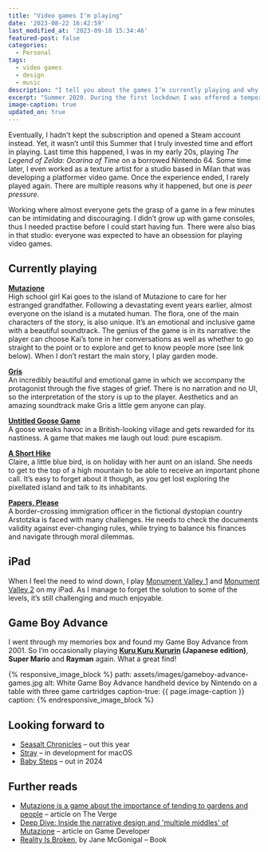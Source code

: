```yaml
---
title: "Video games I‘m playing"
date: '2023-08-22 16:42:59'
last_modified_at: '2023-09-18 15:34:46'
featured-post: false
categories:
  - Personal
tags:
  - video games
  - design
  - music
description: "I tell you about the games I’m currently playing and why I like them."
excerpt: "Summer 2020. During the first lockdown I was offered a temporary subscription to Apple Arcade because I had bought an iPad months before. That’s how I started playing video games again."
image-caption: true
updated_on: true
---
```

Eventually, I hadn't kept the subscription and opened a Steam account instead. Yet, it wasn’t until this Summer that I truly invested time and effort in playing. Last time this happened, I was in my early 20s, playing _The Legend of Zelda: Ocarina of Time_ on a borrowed Nintendo 64. Some time later, I even worked as a texture artist for a studio based in Milan that was developing a platformer video game. Once the experience ended, I rarely played again. There are multiple reasons why it happened, but one is _peer pressure_.

Working where almost everyone gets the grasp of a game in a few minutes can be intimidating and discouraging. I didn’t grow up with game consoles, thus I needed practise before I could start having fun. There were also bias in that studio: everyone was expected to have an obsession for playing video games.

## Currently playing

**[Mutazione](http://mutazionegame.com/)**  
High school girl Kai goes to the island of Mutazione to care for her estranged grandfather. Following a devastating event years earlier, almost everyone on the island is a mutated human. The flora, one of the main characters of the story, is also unique. It’s an emotional and inclusive game with a beautiful soundtrack. The genius of the game is in its narrative: the player can choose Kai’s tone in her conversations as well as whether to go straight to the point or to explore and get to know people more (see link below). When I don’t restart the main story, I play garden mode.

**[Gris](https://nomada.studio/)**  
An incredibly beautiful and emotional game in which we accompany the protagonist through the five stages of grief. There is no narration and no UI, so the interpretation of the story is up to the player. Aesthetics and an amazing soundtrack make Gris a little gem anyone can play.

**[Untitled Goose Game](https://goose.game/)**  
A goose wreaks havoc in a British-looking village and gets rewarded for its nastiness. A game that makes me laugh out loud: pure escapism.

**[A Short Hike](https://en.wikipedia.org/wiki/A_Short_Hike)**  
Claire, a little blue bird, is on holiday with her aunt on an island. She needs to get to the top of a high mountain to be able to receive an important phone call. It’s easy to forget about it though, as you get lost exploring the pixellated island and talk to its inhabitants.

**[Papers, Please](https://en.wikipedia.org/wiki/Papers,_Please)**  
A border-crossing immigration officer in the fictional dystopian country Arstotzka is faced with many challenges. He needs to check the documents validity against ever-changing rules, while trying to balance his finances and navigate through moral dilemmas.

## iPad
When I feel the need to wind down, I play [Monument Valley 1](https://en.wikipedia.org/wiki/Monument_Valley_(video_game)) and [Monument Valley 2](https://en.wikipedia.org/wiki/Monument_Valley_2) on my iPad. As I manage to forget the solution to some of the levels, it’s still challenging and much enjoyable.

## Game Boy Advance
I went through my memories box and found my Game Boy Advance from 2001. So I’m occasionally playing **[Kuru Kuru Kururin](https://en.wikipedia.org/wiki/Kuru_Kuru_Kururin) (Japanese edition)**, **Super Mario** and **Rayman** again. What a great find!

{% responsive_image_block %}
  path: assets/images/gameboy-advance-games.jpg
  alt: White Game Boy Advance handheld device by Nintendo on a table with three game cartridges
  caption-true: {{ page.image-caption }}
  caption: 
{% endresponsive_image_block %}


## Looking forward to

- [Seasalt Chronicles](https://www.saltseachronicles.com/) – out this year
- [Stray](https://stray.game/) – in development for macOS
- [Baby Steps](https://www.babystepsgame.com/) – out in 2024

## Further reads

- [Mutazione is a game about the importance of tending to gardens and people](https://www.theverge.com/2019/9/29/20885535/mutazione-review-apple-arcade-playstation-4-steam) – article on The Verge
- [Deep Dive: Inside the narrative design and 'multiple middles' of Mutazione](https://www.gamedeveloper.com/design/deep-dive-inside-the-narrative-design-and-multiple-middles-of-i-mutazione-i-) – article on Game Developer
- [Reality Is Broken](https://www.penguinrandomhouse.com/books/305501/reality-is-broken-by-jane-mcgonigal/), by Jane McGonigal – Book